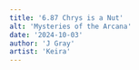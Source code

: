 ```yaml
---
title: '6.87 Chrys is a Nut'
alt: 'Mysteries of the Arcana'
date: '2024-10-03'
author: 'J Gray'
artist: 'Keira'
---
```

